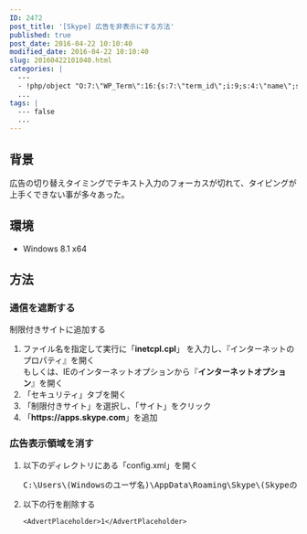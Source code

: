 ```yaml
---
ID: 2472
post_title: '[Skype] 広告を非表示にする方法'
published: true
post_date: 2016-04-22 10:10:40
modified_date: 2016-04-22 10:10:40
slug: 20160422101040.html
categories: |
  ---
  - !php/object "O:7:\"WP_Term\":16:{s:7:\"term_id\";i:9;s:4:\"name\";s:18:\"\u30BD\u30D5\u30C8\u30A6\u30A7\u30A2\";s:4:\"slug\";s:8:\"software\";s:10:\"term_group\";i:0;s:16:\"term_taxonomy_id\";i:9;s:8:\"taxonomy\";s:8:\"category\";s:11:\"description\";s:0:\"\";s:6:\"parent\";i:0;s:5:\"count\";i:47;s:6:\"filter\";s:3:\"raw\";s:6:\"cat_ID\";i:9;s:14:\"category_count\";i:47;s:20:\"category_description\";s:0:\"\";s:8:\"cat_name\";s:18:\"\u30BD\u30D5\u30C8\u30A6\u30A7\u30A2\";s:17:\"category_nicename\";s:8:\"software\";s:15:\"category_parent\";i:0;}"
  ...
tags: |
  --- false
  ...
---
```

<!--more-->
<h2>背景</h2>
<p>広告の切り替えタイミングでテキスト入力のフォーカスが切れて、タイピングが上手くできない事が多々あった。</p>
<h2>環境</h2>
<ul>
<li>Windows 8.1 x64</li>
</ul>
<h2>方法</h2>
<h3>通信を遮断する</h3>
<p>制限付きサイトに追加する</p>
<ol>
<li>ファイル名を指定して実行に「<b>inetcpl.cpl</b>」 を入力し、『インターネットのプロパティ』を開く<br>
もしくは、IEのインターネットオプションから『<b>インターネットオプション</b>』を開く</li>
<li>「セキュリティ」タブを開く</li>
<li>「制限付きサイト」を選択し、「サイト」をクリック</li>
<li>「<b>https://apps.skype.com</b>」を追加</li>
</ol>
<h3>広告表示領域を消す</h3>
<ol>
<li>以下のディレクトリにある「config.xml」を開く<br><pre>C:\Users\(Windowsのユーザ名)\AppData\Roaming\Skype\(SkypeのユーザID)</pre>
</li>
<li>以下の行を削除する
<pre><code class="language-xml">&lt;AdvertPlaceholder&gt;1&lt;/AdvertPlaceholder&gt;
</code></pre>
</li>
</ol>